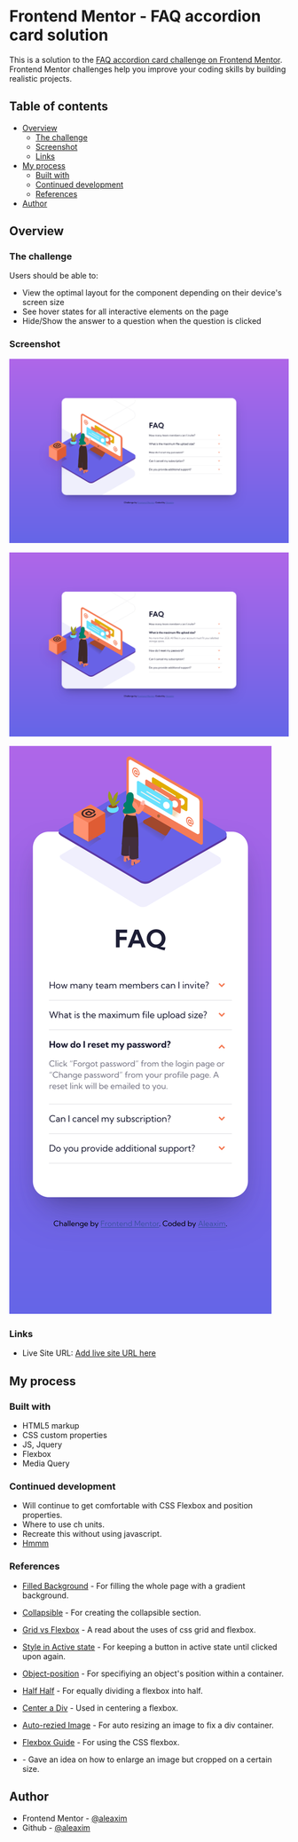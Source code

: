 # Frontend Mentor - FAQ accordion card solution

This is a solution to the [FAQ accordion card challenge on Frontend Mentor](https://www.frontendmentor.io/challenges/faq-accordion-card-XlyjD0Oam). Frontend Mentor challenges help you improve your coding skills by building realistic projects. 

## Table of contents

- [Overview](#overview)
  - [The challenge](#the-challenge)
  - [Screenshot](#screenshot)
  - [Links](#links)
- [My process](#my-process)
  - [Built with](#built-with)
  - [Continued development](#continued-development)
  - [References](#references)
- [Author](#author)


## Overview

### The challenge

Users should be able to:

- View the optimal layout for the component depending on their device's screen size
- See hover states for all interactive elements on the page
- Hide/Show the answer to a question when the question is clicked

### Screenshot

![](./screenshots/desktop-faq.png)

![](./screenshots/desktop-faq-dropdown.png)

![](./screenshots/mobile-faq.png)

### Links

- Live Site URL: [Add live site URL here](https://your-live-site-url.com)

## My process

### Built with

- HTML5 markup
- CSS custom properties
- JS, Jquery
- Flexbox
- Media Query 

### Continued development

- Will continue to get comfortable with CSS Flexbox and position properties. 
- Where to use ch units.
- Recreate this without using javascript.
- [Hmmm](https://stackoverflow.com/questions/14695365/css-background-image-in-after-element)

### References

- [Filled Background](https://stackoverflow.com/questions/16841323/making-gradient-background-fill-page-with-css/16841457) - For filling the whole page with a gradient background.

- [Collapsible](https://www.w3schools.com/howto/howto_js_collapsible.asp) - For creating the collapsible section.

- [Grid vs Flexbox](https://developer.mozilla.org/en-US/docs/Web/CSS/CSS_Grid_Layout/Relationship_of_Grid_Layout) - A read about the uses of css grid and flexbox.

- [Style in Active state](https://stackoverflow.com/questions/23661927/keep-button-in-active-state-until-clicked-upon-again) - For keeping a button in active state until clicked upon again. 

- [Object-position](https://developer.mozilla.org/en-US/docs/Web/CSS/object-position) - For specifiying an object's position within a container. 

- [Half Half](https://stackoverflow.com/questions/33393544/how-can-i-make-a-half-half-layout-with-some-text-using-display-flex/33393800) - For equally dividing a flexbox into half.

- [Center a Div](https://css-tricks.com/centering-css-complete-guide/) - Used in centering a flexbox.

- [Auto-rezied Image](https://stackoverflow.com/questions/3029422/how-do-i-auto-resize-an-image-to-fit-a-div-container) - For auto resizing an image to fix a div container.

- [Flexbox Guide](https://css-tricks.com/snippets/css/a-guide-to-flexbox/) - For using the CSS flexbox.

- [](https://css-tricks.com/almanac/properties/m/min-height/) - Gave an idea on how to enlarge an image but cropped on a certain size.

## Author

- Frontend Mentor - [@aleaxim](https://www.frontendmentor.io/profile/aleaxim)
- Github - [@aleaxim](https://github.com/aleaxim)
